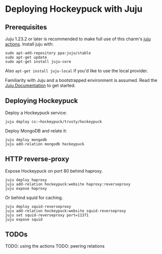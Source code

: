 # Deploying Hockeypuck with Juju

## Prerequisites

Juju 1.23.2 or later is recommended to make full use of this charm's [juju
actions](https://jujucharms.com/docs/stable/actions). Install juju with:

```
sudo apt-add-repository ppa:juju/stable
sudo apt-get update
sudo apt-get install juju-core
```

Also `apt-get install juju-local` if you'd like to use the local provider.

Familiarity with Juju and a bootstrapped environment is assumed. Read the [Juju
Documentation](https://jujucharms.com/docs/) to get started.

## Deploying Hockeypuck

Deploy a Hockeypuck service:

`juju deploy cs:~hockeypuck/trusty/hockeypuck`

Deploy MongoDB and relate it:

```
juju deploy mongodb
juju add-relation mongodb hockeypuck
```

## HTTP reverse-proxy

Expose Hockeypuck on port 80 behind haproxy.

```
juju deploy haproxy
juju add-relation hockeypuck:website haproxy:reverseproxy
juju expose haproxy
```

Or behind squid for caching.

```
juju deploy squid-reverseproxy
juju add-relation hockeypuck:website squid-reverseproxy
juju set squid-reverseproxy port=11371
juju expose squid
```

## TODOs
TODO: using the actions
TODO: peering relations

